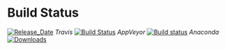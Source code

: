 # Build Status 

[![Release_Date](https://anaconda.org/pyiron/pyiron_dft/badges/latest_release_date.svg)](https://anaconda.org/pyiron/pyiron_dft)
_Travis_
[![Build Status](https://travis-ci.org/pyiron/pyiron_dft.svg?branch=master)](https://travis-ci.org/pyiron/pyiron_dft)
_AppVeyor_
[![Build status](https://ci.appveyor.com/api/projects/status/6maaomvc4h0s6nm4/branch/master?svg=true)](https://ci.appveyor.com/project/jan-janssen/pyiron-dft/branch/master)
_Anaconda_
[![Downloads](https://anaconda.org/pyiron/pyiron_dft/badges/downloads.svg)](https://anaconda.org/pyiron/pyiron_dft)
